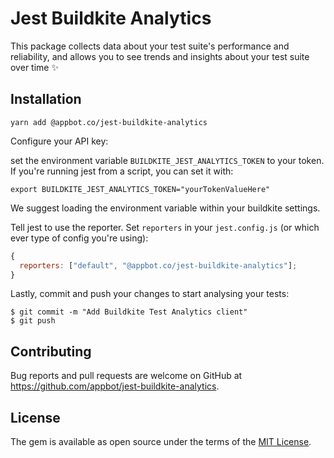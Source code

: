 # Jest Buildkite Analytics

This package collects data about your test suite's performance and reliability, and allows you to see trends and insights about your test suite over time ✨

## Installation

```shellscript
yarn add @appbot.co/jest-buildkite-analytics
```

Configure your API key:

set the environment variable `BUILDKITE_JEST_ANALYTICS_TOKEN` to your token. If you're running jest from a script, you can set it with:

```shell
export BUILDKITE_JEST_ANALYTICS_TOKEN="yourTokenValueHere"
```

We suggest loading the environment variable within your buildkite settings.

Tell jest to use the reporter. Set `reporters` in your `jest.config.js` (or which ever type of config you're using):

```javascript
{
  reporters: ["default", "@appbot.co/jest-buildkite-analytics"];
}
```

Lastly, commit and push your changes to start analysing your tests:

```
$ git commit -m "Add Buildkite Test Analytics client"
$ git push
```

## Contributing

Bug reports and pull requests are welcome on GitHub at https://github.com/appbot/jest-buildkite-analytics.

## License

The gem is available as open source under the terms of the [MIT License](https://opensource.org/licenses/MIT).
